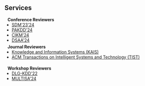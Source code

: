 ## Services

<h4 style="margin:0 10px 0;">Conference Reviewers</h4>

<ul style="margin:0 0 5px;">
  <li><a href=""><autocolor>SDM'23'24</autocolor></a></li>
  <li><a href=""><autocolor>PAKDD'24</autocolor></a></li>
  <li><a href=""><autocolor>CIKM'24</autocolor></a></li>
  <li><a href=""><autocolor>DSAA'24</autocolor></a></li>
</ul>

<h4 style="margin:0 10px 0;">Journal Reviewers</h4>

<ul style="margin:0 0 20px;">
  <li><a href=""><autocolor>Knowledge and Information Systems (KAIS)</autocolor></a></li>
  <li><a href=""><autocolor>ACM Transactions on Intelligent Systems and Technology (TIST)</autocolor></a></li>
</ul>

<h4 style="margin:0 10px 0;">Workshop Reviewers</h4>

<ul style="margin:0 0 20px;">
  <li><a href=""><autocolor>DLG-KDD'22</autocolor></a></li>
  <li><a href=""><autocolor>MULTISA'24</autocolor></a></li>
</ul>

